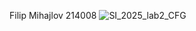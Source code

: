 Filip Mihajlov 214008
![SI_2025_lab2_CFG](https://github.com/user-attachments/assets/bc6d80f1-871c-4b35-bc69-0cca6ef9c37d)
